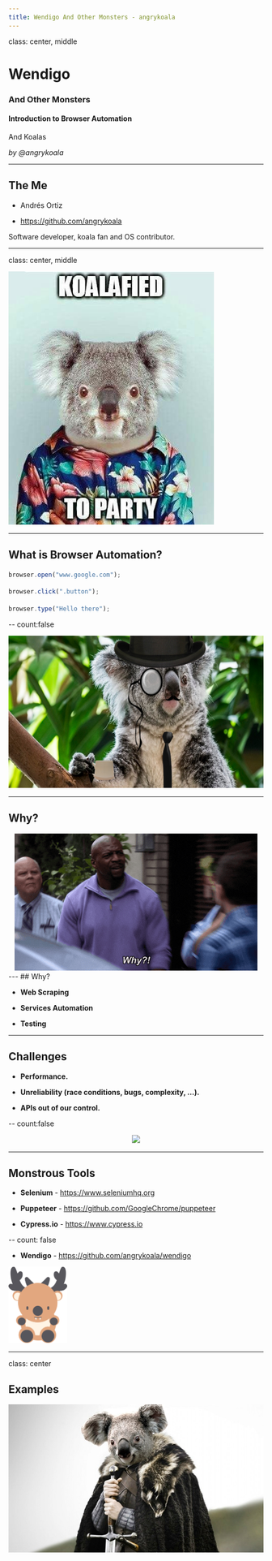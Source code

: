 ```yaml
---
title: Wendigo And Other Monsters - angrykoala
---
```


class: center, middle

# Wendigo
### And Other Monsters
#### Introduction to Browser Automation
And Koalas

_by @angrykoala_


---


## The Me

* Andrés Ortiz

* https://github.com/angrykoala

Software developer, koala fan and OS contributor.

---
class: center, middle

![](./static/koalas/party.jpg)


---

## What is Browser Automation?

```js
browser.open("www.google.com");

browser.click(".button");

browser.type("Hello there");
```

--
count:false

<center>
    <img src="./static/koalas/classy.png" height="300">
</center>

---
## Why?

<center>
    <img src="./static/terry.gif">
</center>
---
## Why?

* **Web Scraping**

* **Services Automation**

* **Testing**

---

## Challenges

* **Performance.**

* **Unreliability (race conditions, bugs, complexity, ...).**

* **APIs out of our control.**

--
count:false

<center>
    <img src="./static/fine.gif">
</center>

---

## Monstrous Tools

* **Selenium** - https://www.seleniumhq.org

* **Puppeteer** - https://github.com/GoogleChrome/puppeteer

* **Cypress.io** - https://www.cypress.io

--
count: false

* **Wendigo** - https://github.com/angrykoala/wendigo  

<img src="./static/wendigo.png" height="150">

---
class: center

## Examples

<img src="./static/koalas/got_koala.jpg" width="600">
